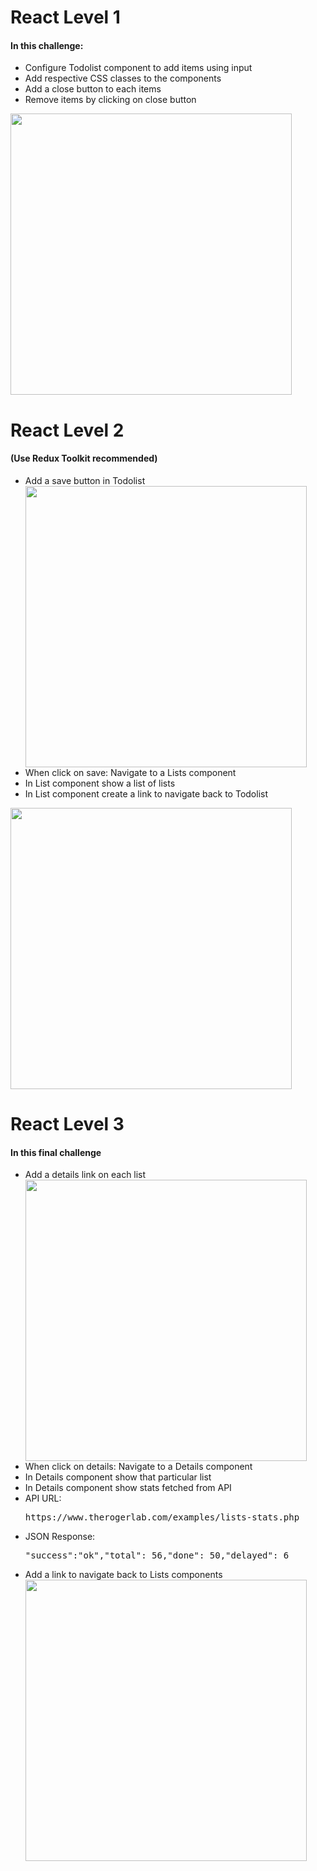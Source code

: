 <h1>React Level 1</h1>
            <h4>In this challenge:</h4>
                <ul>
                    <li>Configure Todolist component to add items using input</li>
                    <li>Add respective CSS classes to the components</li>
                    <li>Add a close button to each items</li>
                    <li>Remove items by clicking on close button</li>
                </ul>
                <img src='https://www.therogerlab.com/sandbox/projectimages/5c76a4b094e91/4bccdedacdf169c2b2b587f70fa4e12f.jpg' width="450">
<h1>React Level 2</h1>            
            <h4>(Use Redux Toolkit recommended)</h4>            
                <ul>
                    <li>Add a save button in Todolist</li>
            <img src='https://www.therogerlab.com/sandbox/projectimages/5c76a4b094e91/800b7cf6272a47eefd89994dcedb50b3.jpg' width="450">            
                    <li>When click on save: Navigate to a Lists component</li>                    
                    <li>In List component show a list of lists</li>
                    <li>In List component create a link to navigate back to Todolist</li>                    
                </ul>
                <img src='https://www.therogerlab.com/sandbox/projectimages/5c76a4b094e91/1e5229de82214cdcfad1d91ce662e81d.jpg' width="450">                
        <h1>React Level 3</h1>            
            <h4>In this final challenge</h4>            
                <ul>
                    <li>Add a details link on each list</li> 
            <img src='https://www.therogerlab.com/sandbox/projectimages/5c76a4b094e91/09ca1a92d232bfbdb137ba04e3eee925.jpg' width="450">
                    <li>When click on details: Navigate to a Details component</li>                    
                    <li>In Details component show that particular list</li>
                    <li>In Details component show stats fetched from API</li>                    
                    <li>API URL: <pre>https://www.therogerlab.com/examples/lists-stats.php</pre></li>
                    <li>JSON Response: <pre>"success":"ok","total": 56,"done": 50,"delayed": 6</pre></li>
                    <li>Add a link to navigate back to Lists components</li>
            <img src='https://www.therogerlab.com/sandbox/projectimages/5c76a4b094e91/bd88a5c94f6fa1d48534700229a7e5e2.jpg' width="450">  
                </ul>                
           
             
         
